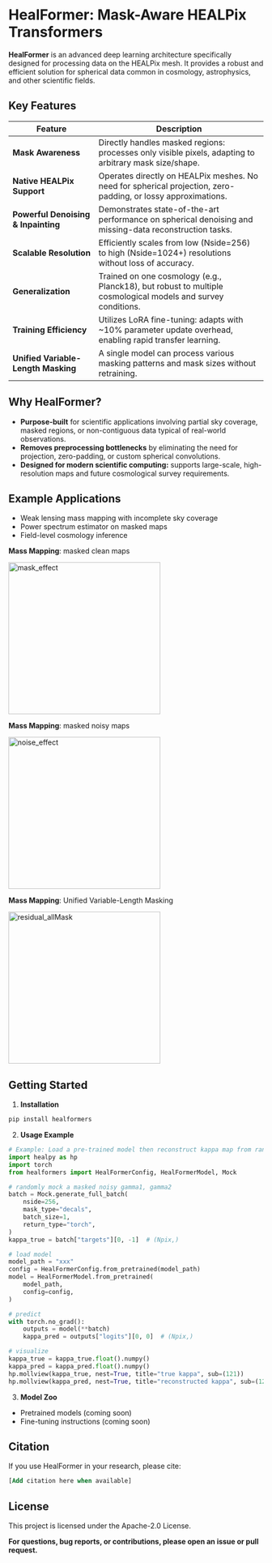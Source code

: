 # HealFormer: Mask-Aware HEALPix Transformers


**HealFormer** is an advanced deep learning architecture specifically designed for processing data on the HEALPix mesh. It provides a robust and efficient solution for spherical data common in cosmology, astrophysics, and other scientific fields.


## Key Features


| Feature | Description |
| ---- | ---- |
| **Mask Awareness** | Directly handles masked regions: processes only visible pixels, adapting to arbitrary mask size/shape. |
| **Native HEALPix Support** | Operates directly on HEALPix meshes. No need for spherical projection, zero-padding, or lossy approximations. |
| **Powerful Denoising & Inpainting** | Demonstrates state-of-the-art performance on spherical denoising and missing-data reconstruction tasks. |
| **Scalable Resolution** | Efficiently scales from low (Nside=256) to high (Nside=1024+) resolutions without loss of accuracy. |
| **Generalization** | Trained on one cosmology (e.g., Planck18), but robust to multiple cosmological models and survey conditions. |
| **Training Efficiency** | Utilizes LoRA fine-tuning: adapts with ~10% parameter update overhead, enabling rapid transfer learning. |
| **Unified Variable-Length Masking** | A single model can process various masking patterns and mask sizes without retraining. |


## Why HealFormer?


- **Purpose-built** for scientific applications involving partial sky coverage, masked regions, or non-contiguous data typical of real-world observations.
- **Removes preprocessing bottlenecks** by eliminating the need for projection, zero-padding, or custom spherical convolutions.
- **Designed for modern scientific computing:** supports large-scale, high-resolution maps and future cosmological survey requirements.

## Example Applications


- Weak lensing mass mapping with incomplete sky coverage
- Power spectrum estimator on masked maps
- Field-level cosmology inference


**Mass Mapping**: masked clean maps

<img src="./imgs/mask_effect_nside256_maskDECaLS_noiseFalse.svg" alt="mask_effect" width="300"/>


**Mass Mapping**: masked noisy maps

<img src="./imgs/noise_effect_nside256_maskDECaLS_noiseTrue.svg" alt="noise_effect" width="300"/>

**Mass Mapping**: Unified Variable-Length Masking

<img src="./imgs/compare_allMask_residual_nside256.svg" alt="residual_allMask" width="300"/>

## Getting Started


1. **Installation**

```bash
pip install healformers
```

2. **Usage Example**

```python
# Example: Load a pre-trained model then reconstruct kappa map from randomly mock
import healpy as hp
import torch
from healformers import HealFormerConfig, HealFormerModel, Mock

# randomly mock a masked noisy gamma1, gamma2
batch = Mock.generate_full_batch(
    nside=256,
    mask_type="decals",
    batch_size=1,
    return_type="torch",
)
kappa_true = batch["targets"][0, -1]  # (Npix,)

# load model
model_path = "xxx"
config = HealFormerConfig.from_pretrained(model_path)
model = HealFormerModel.from_pretrained(
    model_path,
    config=config,
)

# predict
with torch.no_grad():
    outputs = model(**batch)
    kappa_pred = outputs["logits"][0, 0]  # (Npix,)

# visualize
kappa_true = kappa_true.float().numpy()
kappa_pred = kappa_pred.float().numpy()
hp.mollview(kappa_true, nest=True, title="true kappa", sub=(121))
hp.mollview(kappa_pred, nest=True, title="reconstructed kappa", sub=(122))
```

3. **Model Zoo**

- Pretrained models (coming soon)
- Fine-tuning instructions (coming soon)

## Citation


If you use HealFormer in your research, please cite:


```sql
[Add citation here when available]
```


## License


This project is licensed under the Apache-2.0 License.



**For questions, bug reports, or contributions, please open an issue or pull request.**
